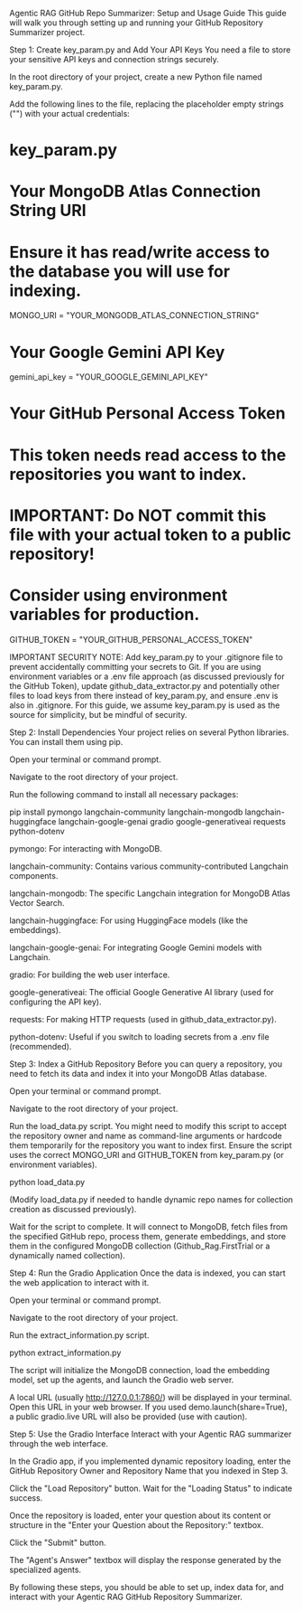 Agentic RAG GitHub Repo Summarizer: Setup and Usage Guide
This guide will walk you through setting up and running your GitHub Repository Summarizer project.

Step 1: Create key_param.py and Add Your API Keys
You need a file to store your sensitive API keys and connection strings securely.

In the root directory of your project, create a new Python file named key_param.py.

Add the following lines to the file, replacing the placeholder empty strings ("") with your actual credentials:

# key_param.py

# Your MongoDB Atlas Connection String URI
# Ensure it has read/write access to the database you will use for indexing.
MONGO_URI = "YOUR_MONGODB_ATLAS_CONNECTION_STRING"

# Your Google Gemini API Key
gemini_api_key = "YOUR_GOOGLE_GEMINI_API_KEY"

# Your GitHub Personal Access Token
# This token needs read access to the repositories you want to index.
# IMPORTANT: Do NOT commit this file with your actual token to a public repository!
# Consider using environment variables for production.
GITHUB_TOKEN = "YOUR_GITHUB_PERSONAL_ACCESS_TOKEN"

IMPORTANT SECURITY NOTE: Add key_param.py to your .gitignore file to prevent accidentally committing your secrets to Git. If you are using environment variables or a .env file approach (as discussed previously for the GitHub Token), update github_data_extractor.py and potentially other files to load keys from there instead of key_param.py, and ensure .env is also in .gitignore. For this guide, we assume key_param.py is used as the source for simplicity, but be mindful of security.

Step 2: Install Dependencies
Your project relies on several Python libraries. You can install them using pip.

Open your terminal or command prompt.

Navigate to the root directory of your project.

Run the following command to install all necessary packages:

pip install pymongo langchain-community langchain-mongodb langchain-huggingface langchain-google-genai gradio google-generativeai requests python-dotenv

pymongo: For interacting with MongoDB.

langchain-community: Contains various community-contributed Langchain components.

langchain-mongodb: The specific Langchain integration for MongoDB Atlas Vector Search.

langchain-huggingface: For using HuggingFace models (like the embeddings).

langchain-google-genai: For integrating Google Gemini models with Langchain.

gradio: For building the web user interface.

google-generativeai: The official Google Generative AI library (used for configuring the API key).

requests: For making HTTP requests (used in github_data_extractor.py).

python-dotenv: Useful if you switch to loading secrets from a .env file (recommended).

Step 3: Index a GitHub Repository
Before you can query a repository, you need to fetch its data and index it into your MongoDB Atlas database.

Open your terminal or command prompt.

Navigate to the root directory of your project.

Run the load_data.py script. You might need to modify this script to accept the repository owner and name as command-line arguments or hardcode them temporarily for the repository you want to index first. Ensure the script uses the correct MONGO_URI and GITHUB_TOKEN from key_param.py (or environment variables).

python load_data.py

(Modify load_data.py if needed to handle dynamic repo names for collection creation as discussed previously).

Wait for the script to complete. It will connect to MongoDB, fetch files from the specified GitHub repo, process them, generate embeddings, and store them in the configured MongoDB collection (Github_Rag.FirstTrial or a dynamically named collection).

Step 4: Run the Gradio Application
Once the data is indexed, you can start the web application to interact with it.

Open your terminal or command prompt.

Navigate to the root directory of your project.

Run the extract_information.py script.

python extract_information.py

The script will initialize the MongoDB connection, load the embedding model, set up the agents, and launch the Gradio web server.

A local URL (usually http://127.0.0.1:7860/) will be displayed in your terminal. Open this URL in your web browser. If you used demo.launch(share=True), a public gradio.live URL will also be provided (use with caution).

Step 5: Use the Gradio Interface
Interact with your Agentic RAG summarizer through the web interface.

In the Gradio app, if you implemented dynamic repository loading, enter the GitHub Repository Owner and Repository Name that you indexed in Step 3.

Click the "Load Repository" button. Wait for the "Loading Status" to indicate success.

Once the repository is loaded, enter your question about its content or structure in the "Enter your Question about the Repository:" textbox.

Click the "Submit" button.

The "Agent's Answer" textbox will display the response generated by the specialized agents.

By following these steps, you should be able to set up, index data for, and interact with your Agentic RAG GitHub Repository Summarizer.
